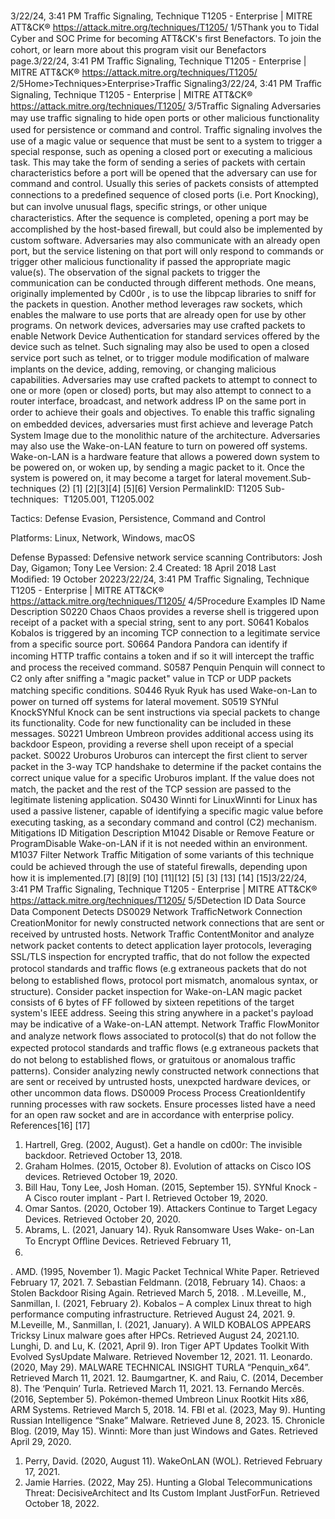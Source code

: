 3/22/24, 3:41 PM Traﬃc Signaling, Technique T1205 - Enterprise | MITRE ATT&CK®
https://attack.mitre.org/techniques/T1205/ 1/5Thank you to Tidal Cyber and SOC Prime for becoming ATT&CK's ﬁrst Benefactors. To join the cohort, or learn more about this program visit our
Benefactors page.3/22/24, 3:41 PM Traﬃc Signaling, Technique T1205 - Enterprise | MITRE ATT&CK®
https://attack.mitre.org/techniques/T1205/ 2/5Home>Techniques>Enterprise>Traﬃc Signaling3/22/24, 3:41 PM Traﬃc Signaling, Technique T1205 - Enterprise | MITRE ATT&CK®
https://attack.mitre.org/techniques/T1205/ 3/5Traﬃc Signaling
Adversaries may use traﬃc signaling to hide open ports or other malicious functionality used for persistence or command and control.
Traﬃc signaling involves the use of a magic value or sequence that must be sent to a system to trigger a special response, such as opening
a closed port or executing a malicious task. This may take the form of sending a series of packets with certain characteristics before a port
will be opened that the adversary can use for command and control. Usually this series of packets consists of attempted connections to a
predeﬁned sequence of closed ports (i.e. Port Knocking), but can involve unusual ﬂags, speciﬁc strings, or other unique characteristics. After
the sequence is completed, opening a port may be accomplished by the host-based ﬁrewall, but could also be implemented by custom
software.
Adversaries may also communicate with an already open port, but the service listening on that port will only respond to commands or trigger
other malicious functionality if passed the appropriate magic value(s).
The observation of the signal packets to trigger the communication can be conducted through different methods. One means, originally
implemented by Cd00r , is to use the libpcap libraries to sniff for the packets in question. Another method leverages raw sockets, which
enables the malware to use ports that are already open for use by other programs.
On network devices, adversaries may use crafted packets to enable Network Device Authentication for standard services offered by the
device such as telnet. Such signaling may also be used to open a closed service port such as telnet, or to trigger module modiﬁcation of
malware implants on the device, adding, removing, or changing malicious capabilities. Adversaries may use crafted packets to attempt to
connect to one or more (open or closed) ports, but may also attempt to connect to a router interface, broadcast, and network address IP on
the same port in order to achieve their goals and objectives. To enable this traﬃc signaling on embedded devices, adversaries must
ﬁrst achieve and leverage Patch System Image due to the monolithic nature of the architecture.
Adversaries may also use the Wake-on-LAN feature to turn on powered off systems. Wake-on-LAN is a hardware feature that allows a
powered down system to be powered on, or woken up, by sending a magic packet to it. Once the system is powered on, it may become a
target for lateral movement.Sub-techniques (2)
[1]
[2][3][4]
[5][6]
Version PermalinkID: T1205
Sub-techniques:  T1205.001, T1205.002

Tactics: Defense Evasion, Persistence, Command and Control

Platforms: Linux, Network, Windows, macOS

Defense Bypassed: Defensive network service scanning
Contributors: Josh Day, Gigamon; Tony Lee
Version: 2.4
Created: 18 April 2018
Last Modiﬁed: 19 October 20223/22/24, 3:41 PM Traﬃc Signaling, Technique T1205 - Enterprise | MITRE ATT&CK®
https://attack.mitre.org/techniques/T1205/ 4/5Procedure Examples
ID Name Description
S0220 Chaos Chaos provides a reverse shell is triggered upon receipt of a packet with a special string, sent to any port.
S0641 Kobalos Kobalos is triggered by an incoming TCP connection to a legitimate service from a speciﬁc source port.
S0664 Pandora Pandora can identify if incoming HTTP traﬃc contains a token and if so it will intercept the traﬃc and process
the received command.
S0587 Penquin Penquin will connect to C2 only after sniﬃng a "magic packet" value in TCP or UDP packets matching speciﬁc
conditions.
S0446 Ryuk Ryuk has used Wake-on-Lan to power on turned off systems for lateral movement.
S0519 SYNful
KnockSYNful Knock can be sent instructions via special packets to change its functionality. Code for new
functionality can be included in these messages.
S0221 Umbreon Umbreon provides additional access using its backdoor Espeon, providing a reverse shell upon receipt of a
special packet.
S0022 Uroburos Uroburos can intercept the ﬁrst client to server packet in the 3-way TCP handshake to determine if the packet
contains the correct unique value for a speciﬁc Uroburos implant. If the value does not match, the packet and
the rest of the TCP session are passed to the legitimate listening application.
S0430 Winnti for
LinuxWinnti for Linux has used a passive listener, capable of identifying a speciﬁc magic value before executing
tasking, as a secondary command and control (C2) mechanism.
Mitigations
ID Mitigation Description
M1042 Disable or Remove Feature
or ProgramDisable Wake-on-LAN if it is not needed within an environment.
M1037 Filter Network Traﬃc Mitigation of some variants of this technique could be achieved through the use of stateful
ﬁrewalls, depending upon how it is implemented.[7]
[8][9]
[10]
[11][12]
[5]
[3]
[13]
[14]
[15]3/22/24, 3:41 PM Traﬃc Signaling, Technique T1205 - Enterprise | MITRE ATT&CK®
https://attack.mitre.org/techniques/T1205/ 5/5Detection
ID Data Source Data Component Detects
DS0029 Network TraﬃcNetwork
Connection
CreationMonitor for newly constructed network connections that are sent or received by
untrusted hosts.
Network Traﬃc
ContentMonitor and analyze network packet contents to detect application layer protocols,
leveraging SSL/TLS inspection for encrypted traﬃc, that do not follow the expected
protocol standards and traﬃc ﬂows (e.g extraneous packets that do not belong to
established ﬂows, protocol port mismatch, anomalous syntax, or structure). Consider
packet inspection for Wake-on-LAN magic packet consists of 6 bytes of FF followed by
sixteen repetitions of the target system's IEEE address. Seeing this string anywhere in a
packet's payload may be indicative of a Wake-on-LAN attempt.
Network Traﬃc
FlowMonitor and analyze network ﬂows associated to protocol(s) that do not follow the
expected protocol standards and traﬃc ﬂows (e.g extraneous packets that do not belong
to established ﬂows, or gratuitous or anomalous traﬃc patterns). Consider analyzing
newly constructed network connections that are sent or received by untrusted hosts,
unexpcted hardware devices, or other uncommon data ﬂows.
DS0009 Process Process
CreationIdentify running processes with raw sockets. Ensure processes listed have a need for an
open raw socket and are in accordance with enterprise policy.
References[16]
[17]
1. Hartrell, Greg. (2002, August). Get a handle on cd00r: The
invisible backdoor. Retrieved October 13, 2018.
2. Graham Holmes. (2015, October 8). Evolution of attacks on
Cisco IOS devices. Retrieved October 19, 2020.
3. Bill Hau, Tony Lee, Josh Homan. (2015, September 15).
SYNful Knock - A Cisco router implant - Part I. Retrieved
October 19, 2020.
4. Omar Santos. (2020, October 19). Attackers Continue to
Target Legacy Devices. Retrieved October 20, 2020.
5. Abrams, L. (2021, January 14). Ryuk Ransomware Uses Wake-
on-Lan To Encrypt Oﬄine Devices. Retrieved February 11,
2021.
. AMD. (1995, November 1). Magic Packet Technical White
Paper. Retrieved February 17, 2021.
7. Sebastian Feldmann. (2018, February 14). Chaos: a Stolen
Backdoor Rising Again. Retrieved March 5, 2018.
. M.Leveille, M., Sanmillan, I. (2021, February 2). Kobalos – A
complex Linux threat to high performance computing
infrastructure. Retrieved August 24, 2021.
9. M.Leveille, M., Sanmillan, I. (2021, January). A WILD
KOBALOS APPEARS Tricksy Linux malware goes after HPCs.
Retrieved August 24, 2021.10. Lunghi, D. and Lu, K. (2021, April 9). Iron Tiger APT Updates
Toolkit With Evolved SysUpdate Malware. Retrieved November
12, 2021.
11. Leonardo. (2020, May 29). MALWARE TECHNICAL INSIGHT
TURLA “Penquin\_x64”. Retrieved March 11, 2021.
12. Baumgartner, K. and Raiu, C. (2014, December 8). The
‘Penquin’ Turla. Retrieved March 11, 2021.
13. Fernando Mercês. (2016, September 5). Pokémon-themed
Umbreon Linux Rootkit Hits x86, ARM Systems. Retrieved
March 5, 2018.
14. FBI et al. (2023, May 9). Hunting Russian Intelligence “Snake”
Malware. Retrieved June 8, 2023.
15. Chronicle Blog. (2019, May 15). Winnti: More than just
Windows and Gates. Retrieved April 29, 2020.
1. Perry, David. (2020, August 11). WakeOnLAN (WOL). Retrieved
February 17, 2021.
17. Jamie Harries. (2022, May 25). Hunting a Global
Telecommunications Threat: DecisiveArchitect and Its Custom
Implant JustForFun. Retrieved October 18, 2022.